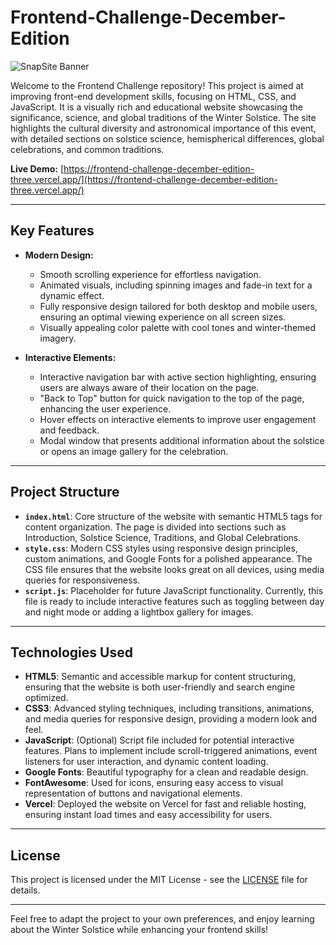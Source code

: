 # Frontend-Challenge-December-Edition

![SnapSite Banner](https://drive.google.com/file/d/1LIbymYpvMqQpsMsAN55CJ2hGSfgNb-Vs/view?usp=sharing)

Welcome to the Frontend Challenge repository! This project is aimed at improving front-end development skills, focusing on HTML, CSS, and JavaScript. It is a visually rich and educational website showcasing the significance, science, and global traditions of the Winter Solstice. The site highlights the cultural diversity and astronomical importance of this event, with detailed sections on solstice science, hemispherical differences, global celebrations, and common traditions.

**Live Demo:** [https://frontend-challenge-december-edition-three.vercel.app/](https://frontend-challenge-december-edition-three.vercel.app/)

---

## Key Features
- **Modern Design:**
  - Smooth scrolling experience for effortless navigation.
  - Animated visuals, including spinning images and fade-in text for a dynamic effect.
  - Fully responsive design tailored for both desktop and mobile users, ensuring an optimal viewing experience on all screen sizes.
  - Visually appealing color palette with cool tones and winter-themed imagery.
  
- **Interactive Elements:**
  - Interactive navigation bar with active section highlighting, ensuring users are always aware of their location on the page.
  - "Back to Top" button for quick navigation to the top of the page, enhancing the user experience.
  - Hover effects on interactive elements to improve user engagement and feedback.
  - Modal window that presents additional information about the solstice or opens an image gallery for the celebration.

---

## Project Structure
- **`index.html`**: Core structure of the website with semantic HTML5 tags for content organization. The page is divided into sections such as Introduction, Solstice Science, Traditions, and Global Celebrations.
- **`style.css`**: Modern CSS styles using responsive design principles, custom animations, and Google Fonts for a polished appearance. The CSS file ensures that the website looks great on all devices, using media queries for responsiveness.
- **`script.js`**: Placeholder for future JavaScript functionality. Currently, this file is ready to include interactive features such as toggling between day and night mode or adding a lightbox gallery for images.

---

## Technologies Used
- **HTML5**: Semantic and accessible markup for content structuring, ensuring that the website is both user-friendly and search engine optimized.
- **CSS3**: Advanced styling techniques, including transitions, animations, and media queries for responsive design, providing a modern look and feel.
- **JavaScript**: (Optional) Script file included for potential interactive features. Plans to implement include scroll-triggered animations, event listeners for user interaction, and dynamic content loading.
- **Google Fonts**: Beautiful typography for a clean and readable design.
- **FontAwesome**: Used for icons, ensuring easy access to visual representation of buttons and navigational elements.
- **Vercel**: Deployed the website on Vercel for fast and reliable hosting, ensuring instant load times and easy accessibility for users.

---

## License
This project is licensed under the MIT License - see the [LICENSE](LICENSE) file for details.

---

Feel free to adapt the project to your own preferences, and enjoy learning about the Winter Solstice while enhancing your frontend skills!
